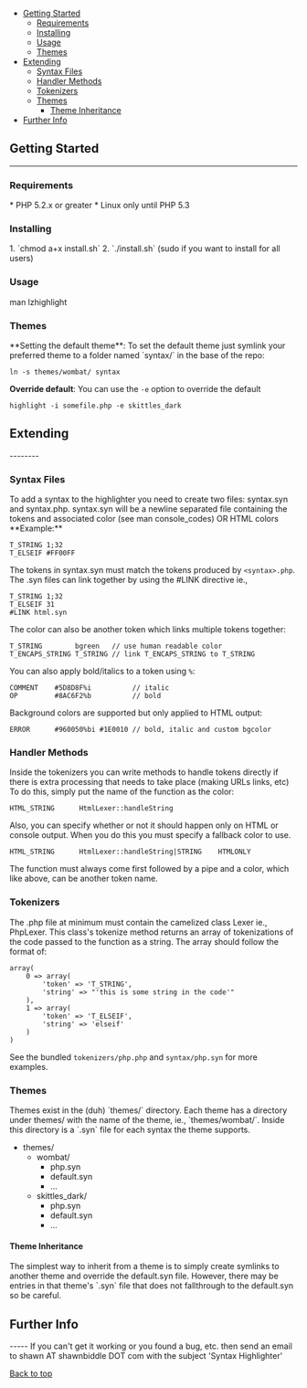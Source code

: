 <a id="top" />

* [Getting Started](#getting_started "Getting Started")
  * [Requirements](#requirements "Requirements")
  * [Installing](#installing "Installing")
  * [Usage](#usage "Usage")
  * [Themes](#uthemes "Themes")
* [Extending](#extending "Extending")
  * [Syntax Files](#synfiles "Syntax Files")
  * [Handler Methods](#handlers "Handler Methods")
  * [Tokenizers](#lexers "Tokenizers")
  * [Themes](#themes "Themes")
     * [Theme Inheritance](#theme_inh "Theme Inheritance")
* [Further Info](#moreinfo "More Info")

<h2 id="getting_started">Getting Started</h2>

--------

<h3 id="requirements">Requirements</h3>
  *  PHP 5.2.x or greater
  *  Linux only until PHP 5.3

<h3 id="installing">Installing</h3>
  1. `chmod a+x install.sh`
  2. `./install.sh`  (sudo if you want to install for all users)

<h3 id="usage">Usage</h3>
    man lzhighlight

<h3 id="uthemes">Themes</h3>
**Setting the default theme**: To set the default theme just symlink your
preferred theme to a folder named `syntax/` in the base of the repo:

	ln -s themes/wombat/ syntax

**Override default**: You can use the `-e` option to override the default

	highlight -i somefile.php -e skittles_dark



<h2 id="extending">Extending</h2>
--------

<h3 id="synfiles">Syntax Files</h3>
To add a syntax to the highlighter you need to create two files: syntax.syn
and syntax.php. syntax.syn will be a newline separated file containing the
tokens and associated color (see man console_codes) OR HTML colors  
**Example:**

	T_STRING 1;32
	T_ELSEIF #FF00FF

The tokens in syntax.syn must match the tokens produced by `<syntax>.php`. The
.syn files can link together by using the #LINK directive ie.,

	T_STRING 1;32
	T_ELSEIF 31
	#LINK html.syn

The color can also be another token which links multiple tokens together:

	T_STRING        bgreen   // use human readable color
	T_ENCAPS_STRING T_STRING // link T_ENCAPS_STRING to T_STRING

You can also apply bold/italics to a token using `%`:

	COMMENT    #5D8D8F%i          // italic
	OP         #8AC6F2%b          // bold

Background colors are supported but only applied to HTML output:

	ERROR      #960050%bi #1E0010 // bold, italic and custom bgcolor

### Handler Methods
Inside the tokenizers you can write methods to handle tokens directly if
there is extra processing that needs to take place (making URLs links, etc)
To do this, simply put the name of the function as the color:

	HTML_STRING      HtmlLexer::handleString

Also, you can specify whether or not it should happen only on HTML or
console output. When you do this you must specify a fallback color to use.

	HTML_STRING      HtmlLexer::handleString|STRING    HTMLONLY

The function must always come first followed by a pipe and a color, which
like above, can be another token name.

<h3 id="lexers">Tokenizers</h3>
The <syntax>.php file at minimum must contain the camelized class <syntax>Lexer
ie., PhpLexer. This class's tokenize method returns an array of tokenizations of
the code passed to the function as a string. The array should follow the
format of:

	array(
		0 => array(
			'token' => 'T_STRING',
			'string' => "'this is some string in the code'"
		),
		1 => array(
			'token' => 'T_ELSEIF',
			'string' => 'elseif'
		)
	)

See the bundled `tokenizers/php.php` and `syntax/php.syn` for more examples.

<h3 id="themes">Themes</h3>
Themes exist in the (duh) `themes/` directory. Each theme has a directory under
themes/ with the name of the theme, ie., `themes/wombat/`. Inside this directory
is a `<lang>.syn` file for each syntax the theme supports.

* themes/
   * wombat/
      * php.syn
      * default.syn
      * ...
   * skittles_dark/
      * php.syn
      * default.syn
      * ...

<h4 id="theme_inh">Theme Inheritance</h4>
The simplest way to inherit from a theme is to simply create symlinks to another
theme and override the default.syn file. However, there may be entries in that
theme's `<lang>.syn` file that does not fallthrough to the default.syn so be
careful.


<h2 id="moreinfo">Further Info</h2>
-----
If you can't get it working or you found a bug, etc. then send an email to
shawn AT shawnbiddle DOT com with the subject 'Syntax Highlighter'

[Back to top](#top "Back to top")
